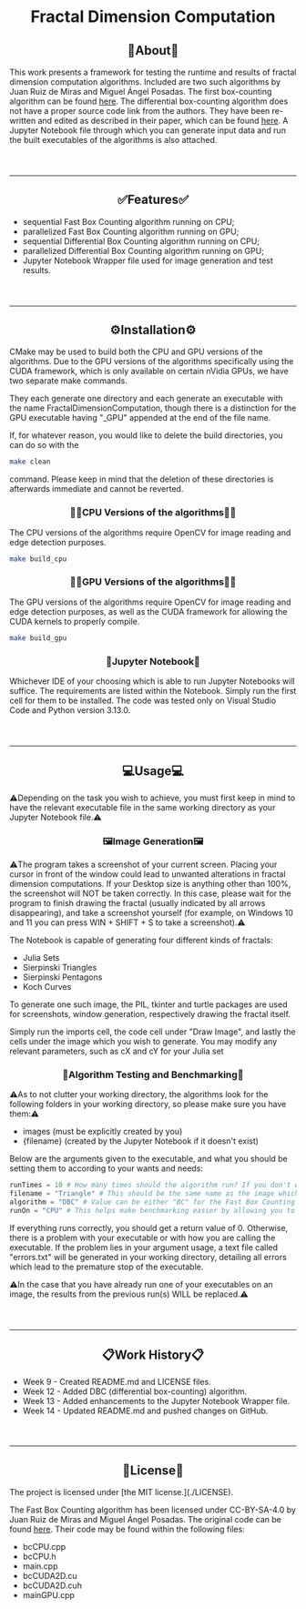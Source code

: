 <h1 align="center">Fractal Dimension Computation</h1>
<h2 align="center">🔎About🔎</h2>
<p>This work presents a framework for testing the runtime and results of fractal dimension computation algorithms. Included are two such algorithms by Juan Ruiz de Miras and Miguel Ángel Posadas. The first box-counting algorithm can be found <a href="https://www.ugr.es/~demiras/fbc/" target="_blank">here</a>. The differential box-counting algorithm does not have a proper source code link from the authors. They have been re-written and edited as described in their paper, which can be found <a href="https://www.researchgate.net/publication/336605788_Fast_differential_box-counting_algorithm_on_GPU" target="_blank">here</a>. A Jupyter Notebook file through which you can generate input data and run the built executables of the algorithms is also attached.</p>

###

<br clear="both">

---
<h2 align="center">✅Features✅</h2>

- sequential Fast Box Counting algorithm running on CPU;
- parallelized Fast Box Counting algorithm running on GPU;
- sequential Differential Box Counting algorithm running on CPU;
- parallelized Differential Box Counting algorithm running on GPU;
- Jupyter Notebook Wrapper file used for image generation and test results.

###

<br clear="both">

---
<h2 align="center">⚙️Installation⚙️</h2>
<p>CMake may be used to build both the CPU and GPU versions of the algorithms. Due to the GPU versions of the algorithms specifically using the CUDA framework, which is only available on certain nVidia GPUs, we have two separate make commands.</p>
<p>They each generate one directory and each generate an executable with the name FractalDimensionComputation, though there is a distinction for the GPU executable having "_GPU" appended at the end of the file name.</p>
<p>If, for whatever reason, you would like to delete the build directories, you can do so with the</p>

```bash
make clean
```

<p>command. Please keep in mind that the deletion of these directories is afterwards immediate and cannot be reverted.</p>

<h3 align="center">👩‍💻CPU Versions of the algorithms👩‍💻</h3>
<p>The CPU versions of the algorithms require OpenCV for image reading and edge detection purposes.</p>

```bash
make build_cpu
```

<h3 align="center">👩‍💻GPU Versions of the algorithms👩‍💻</h3>
<p>The GPU versions of the algorithms require OpenCV for image reading and edge detection purposes, as well as the CUDA framework for allowing the CUDA kernels to properly compile.</p>

```bash
make build_gpu
```

<h3 align="center">📔Jupyter Notebook📔</h3>
<p>Whichever IDE of your choosing which is able to run Jupyter Notebooks will suffice. The requirements are listed within the Notebook. Simply run the first cell for them to be installed. The code was tested only on Visual Studio Code and Python version 3.13.0.</p>

###

<br clear="both">

---
<h2 align="center">💻Usage💻</h2>

<p>⚠️Depending on the task you wish to achieve, you must first keep in mind to have the relevant executable file in the same working directory as your Jupyter Notebook file.⚠️</p>

<h3 align="center">🖼️Image Generation🖼️</h3>

<p>⚠️The program takes a screenshot of your current screen. Placing your cursor in front of the window could lead to unwanted alterations in fractal dimension computations. If your Desktop size is anything other than 100%, the screenshot will NOT be taken correctly. In this case, please wait for the program to finish drawing the fractal (usually indicated by all arrows disappearing), and take a screenshot yourself (for example, on Windows 10 and 11 you can press WIN + SHIFT + S to take a screenshot).⚠️</p>

<p>The Notebook is capable of generating four different kinds of fractals:</p>

- Julia Sets
- Sierpinski Triangles
- Sierpinski Pentagons
- Koch Curves

<p>To generate one such image, the PIL, tkinter and turtle packages are used for screenshots, window generation, respectively drawing the fractal itself.</p>
<p>Simply run the imports cell, the code cell under "Draw Image", and lastly the cells under the image which you wish to generate. You may modify any relevant parameters, such as cX and cY for your Julia set</p>

<h3 align="center">🧪Algorithm Testing and Benchmarking🧪</h3>

<p>⚠️As to not clutter your working directory, the algorithms look for the following folders in your working directory, so please make sure you have them:⚠️</p>

- images (must be explicitly created by you)
- {filename} (created by the Jupyter Notebook if it doesn't exist)

<p>Below are the arguments given to the executable, and what you should be setting them to according to your wants and needs:</p>

```python
runTimes = 10 # How many times should the algorithm run? If you don't wish to benchmark the running times, you should leave this as "1", given that the resulting dimension does not change between runs over the same file. One "results" file will be generated for each run.
filename = "Triangle" # This should be the same name as the image which you wish to use. Do NOT add the extension, though keep in mind it HAS to be a .png file. A directory will be created with the name of this string if it hasn't already been created.
algorithm = "DBC" # Value can be either "BC" for the Fast Box Counting algorithm, or "DBC" for the Differential Box Counting algorithm.
runOn = "CPU" # This helps make benchmarking easier by allowing you to specify the ending of the executable name. For example, if you rename your CPU build of the program to "Fast Box Counting CPU" and your GPU build of the program to "Fast Box Counting GPU", runOn may be either "CPU" or "GPU". This is not actually an argument used when calling the executable, merely a way to differentiate between the two executables.
```

<p>If everything runs correctly, you should get a return value of 0. Otherwise, there is a problem with your executable or with how you are calling the executable. If the problem lies in your argument usage, a text file called "errors.txt" will be generated in your working directory, detailing all errors which lead to the premature stop of the executable.</p>
<p>⚠️In the case that you have already run one of your executables on an image, the results from the previous run(s) WILL be replaced.⚠️</p>

###

<br clear="both">

---
<h2 align="center">📋Work History📋</h2>

- Week 9 - Created README.md and LICENSE files.
- Week 12 - Added DBC (differential box-counting) algorithm.
- Week 13 - Added enhancements to the Jupyter Notebook Wrapper file.
- Week 14 - Updated README.md and pushed changes on GitHub.

###

<br clear="both">

---
<h2 align="center">📜License📜</h2>
The project is licensed under [the MIT license.](./LICENSE).

The Fast Box Counting algorithm has been licensed under CC-BY-SA-4.0 by Juan Ruiz de Miras and Miguel Ángel Posadas. The original code can be found [here](https://www.ugr.es/~demiras/fbc/). Their code may be found within the following files:
- bcCPU.cpp
- bcCPU.h
- main.cpp
- bcCUDA2D.cu
- bcCUDA2D.cuh
- mainGPU.cpp

